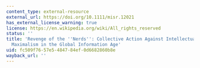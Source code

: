 ```yaml
---
content_type: external-resource
external_url: https://doi.org/10.1111/misr.12021
has_external_license_warning: true
license: https://en.wikipedia.org/wiki/All_rights_reserved
status: ''
title: 'Revenge of the ''Nerds'': Collective Action Against Intellectual Property
  Maximalism in the Global Information Age'
uid: fc509f76-57e5-4847-84ef-0d6682860b8e
wayback_url: ''
---
```

